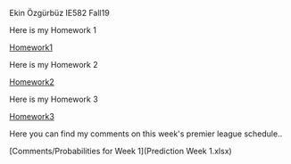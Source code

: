 Ekin Özgürbüz IE582 Fall19

Here is my Homework 1

[Homework1](EkinHW1.html)

Here is my Homework 2

[Homework2](EkinHW2.html)

Here is my Homework 3

[Homework3](EkinHW3RMarkdown.html)

Here you can find my comments on this week's premier league schedule..

[Comments/Probabilities for Week 1](Prediction Week 1.xlsx)
